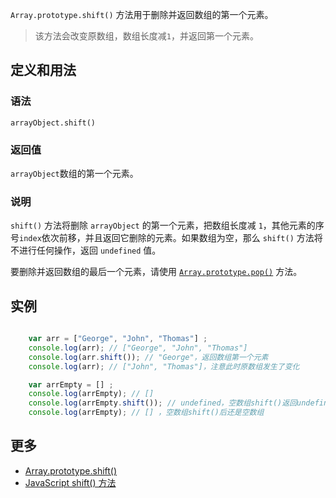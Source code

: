 `Array.prototype.shift()` 方法用于删除并返回数组的第一个元素。

> 该方法会改变原数组，数组长度减`1`，并返回第一个元素。

## 定义和用法

### 语法

`arrayObject.shift()`

### 返回值

`arrayObject`数组的第一个元素。

### 说明

`shift()` 方法将删除 `arrayObject` 的第一个元素，把数组长度减 `1`，其他元素的序号`index`依次前移，并且返回它删除的元素。如果数组为空，那么 `shift()` 方法将不进行任何操作，返回 `undefined` 值。

要删除并返回数组的最后一个元素，请使用 [`Array.prototype.pop()`](array-prototype-pop.html) 方法。

## 实例

``` javascript

    var arr = ["George", "John", "Thomas"] ;
    console.log(arr); // ["George", "John", "Thomas"] 
    console.log(arr.shift()); // "George"，返回数组第一个元素
    console.log(arr); // ["John", "Thomas"]，注意此时原数组发生了变化

    var arrEmpty = [] ;
    console.log(arrEmpty); // [] 
    console.log(arrEmpty.shift()); // undefined，空数组shift()返回undefined
    console.log(arrEmpty); // [] ，空数组shift()后还是空数组

```

## 更多

*   [Array.prototype.shift()](https://developer.mozilla.org/zh-CN/docs/Web/JavaScript/Reference/Global_Objects/Array/shift)
*   [JavaScript shift() 方法](http://www.w3school.com.cn/jsref/jsref_shift.asp)